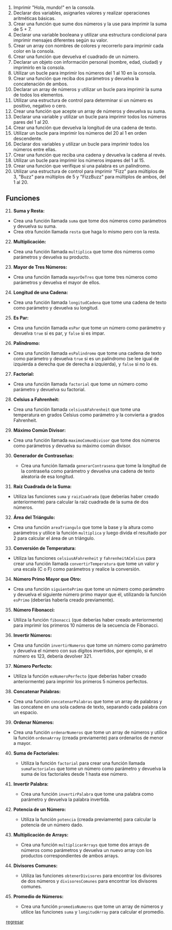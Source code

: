 1. Imprimir "Hola, mundo!" en la consola.
2. Declarar dos variables, asignarles valores y realizar operaciones aritméticas básicas.
3. Crear una función que sume dos números y la use para imprimir la suma de 5 + 7.
4. Declarar una variable booleana y utilizar una estructura condicional para imprimir mensajes diferentes según su valor.
5. Crear un array con nombres de colores y recorrerlo para imprimir cada color en la consola.
6. Crear una función que devuelva el cuadrado de un número.
7. Declarar un objeto con información personal (nombre, edad, ciudad) y imprimirlo en la consola.
8. Utilizar un bucle para imprimir los números del 1 al 10 en la consola.
9. Crear una función que reciba dos parámetros y devuelva la concatenación de ambos.
10. Declarar un array de números y utilizar un bucle para imprimir la suma de todos los elementos.
11. Utilizar una estructura de control para determinar si un número es positivo, negativo o cero.
12. Crear una función que acepte un array de números y devuelva su suma.
13. Declarar una variable y utilizar un bucle para imprimir todos los números pares del 1 al 20.
14. Crear una función que devuelva la longitud de una cadena de texto.
15. Utilizar un bucle para imprimir los números del 20 al 1 en orden descendente.
16. Declarar dos variables y utilizar un bucle para imprimir todos los números entre ellas.
17. Crear una función que reciba una cadena y devuelva la cadena al revés.
18. Utilizar un bucle para imprimir los números impares del 1 al 15.
19. Crear una función que verifique si una palabra es un palíndromo.
20. Utilizar una estructura de control para imprimir "Fizz" para múltiplos de 3, "Buzz" para múltiplos de 5 y "FizzBuzz" para múltiplos de ambos, del 1 al 20.

## Funciones

21. **Suma y Resta:**
   - Crea una función llamada `suma` que tome dos números como parámetros y devuelva su suma.
   - Crea otra función llamada `resta` que haga lo mismo pero con la resta.
22. **Multiplicación:**
   - Crea una función llamada `multiplica` que tome dos números como parámetros y devuelva su producto.
23. **Mayor de Tres Números:**
   - Crea una función llamada `mayorDeTres` que tome tres números como parámetros y devuelva el mayor de ellos.
24. **Longitud de una Cadena:**
   - Crea una función llamada `longitudCadena` que tome una cadena de texto como parámetro y devuelva su longitud.
25. **Es Par:**
   - Crea una función llamada `esPar` que tome un número como parámetro y devuelva `true` si es par, y `false` si es impar.
26. **Palíndromo:**
   - Crea una función llamada `esPalindromo` que tome una cadena de texto como parámetro y devuelva `true` si es un palíndromo (se lee igual de izquierda a derecha que de derecha a izquierda), y `false` si no lo es.
27. **Factorial:**
   - Crea una función llamada `factorial` que tome un número como parámetro y devuelva su factorial.
28. **Celsius a Fahrenheit:**
   - Crea una función llamada `celsiusAFahrenheit` que tome una temperatura en grados Celsius como parámetro y la convierta a grados Fahrenheit.
29. **Máximo Común Divisor:**
   - Crea una función llamada `maximoComunDivisor` que tome dos números como parámetros y devuelva su máximo común divisor.
30. **Generador de Contraseñas:**
    - Crea una función llamada `generarContrasena` que tome la longitud de la contraseña como parámetro y devuelva una cadena de texto aleatoria de esa longitud.

31. **Raíz Cuadrada de la Suma:**
   - Utiliza las funciones `suma` y `raizCuadrada` (que deberías haber creado anteriormente) para calcular la raíz cuadrada de la suma de dos números.

32. **Área del Triángulo:**
   - Crea una función `areaTriangulo` que tome la base y la altura como parámetros y utilice la función `multiplica` y luego divida el resultado por 2 para calcular el área de un triángulo.

33. **Conversión de Temperatura:**
   - Utiliza las funciones `celsiusAFahrenheit` y `fahrenheitACelsius` para crear una función llamada `convertirTemperatura` que tome un valor y una escala (C o F) como parámetros y realice la conversión.

34. **Número Primo Mayor que Otro:**
   - Crea una función `siguientePrimo` que tome un número como parámetro y devuelva el siguiente número primo mayor que él, utilizando la función `esPrimo` (deberías haberla creado previamente).

35. **Número Fibonacci:**
   - Utiliza la función `fibonacci` (que deberías haber creado anteriormente) para imprimir los primeros 10 números de la secuencia de Fibonacci.

36. **Invertir Números:**
   - Crea una función `invertirNumeros` que tome un número como parámetro y devuelva el número con sus dígitos invertidos, por ejemplo, si el número es 123, debería devolver 321.

37. **Número Perfecto:**
   - Utiliza la función `esNumeroPerfecto` (que deberías haber creado anteriormente) para imprimir los primeros 5 números perfectos.

38. **Concatenar Palabras:**
   - Crea una función `concatenarPalabras` que tome un array de palabras y las concatene en una sola cadena de texto, separando cada palabra con un espacio.

39. **Ordenar Números:**
   - Crea una función `ordenarNumeros` que tome un array de números y utilice la función `ordenaArray` (creada previamente) para ordenarlos de menor a mayor.

40. **Suma de Factoriales:**
    - Utiliza la función `factorial` para crear una función llamada `sumaFactoriales` que tome un número como parámetro y devuelva la suma de los factoriales desde 1 hasta ese número.

41. **Invertir Palabra:**
    - Crea una función `invertirPalabra` que tome una palabra como parámetro y devuelva la palabra invertida.

42. **Potencia de un Número:**
    - Utiliza la función `potencia` (creada previamente) para calcular la potencia de un número dado.

43. **Multiplicación de Arrays:**
    - Crea una función `multiplicarArrays` que tome dos arrays de números como parámetros y devuelva un nuevo array con los productos correspondientes de ambos arrays.

44. **Divisores Comunes:**
    - Utiliza las funciones `obtenerDivisores` para encontrar los divisores de dos números y `divisoresComunes` para encontrar los divisores comunes.

45. **Promedio de Números:**
    - Crea una función `promedioNumeros` que tome un array de números y utilice las funciones `suma` y `longitudArray` para calcular el promedio.


[regresar](README.md)
